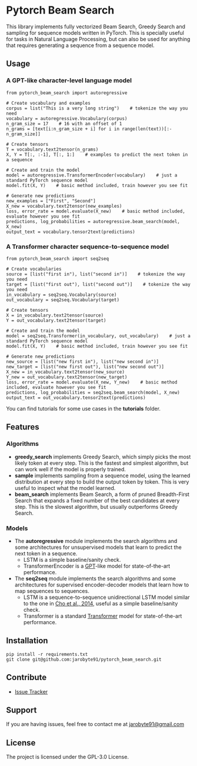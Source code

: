 # Pytorch Beam Search

This library implements fully vectorized Beam Search, Greedy Search and sampling for sequence models written in PyTorch. This is specially useful for tasks in Natural Language Processing, but can also be used for anything that requires generating a sequence from a sequence model.

## Usage

### A GPT-like character-level language model
    
    from pytorch_beam_search import autoregressive
    
    # Create vocabulary and examples
    corpus = list("This is a very long string")    # tokenize the way you need
    vocabulary = autoregressive.Vocabulary(corpus)
    n_gram_size = 17    # 16 with an offset of 1 
    n_grams = [text[i:n_gram_size + i] for i in range(len(text))[:-n_gram_size]]
    
    # Create tensors
    T = vocabulary.text2tensor(n_grams)
    X, Y = T[:, :-1], T[:, 1:]    # examples to predict the next token in a sequence
    
    # Create and train the model
    model = autoregressive.TransformerEncoder(vocabulary)    # just a standard PyTorch sequence model
    model.fit(X, Y)    # basic method included, train however you see fit
    
    # Generate new predictions
    new_examples = ["First", "Second"]
    X_new = vocabulary.text2tensor(new_examples)
    loss, error_rate = model.evaluate(X_new)    # basic method included, evaluate however you see fit
    predictions, log_probabilities = autoregressive.beam_search(model, X_new) 
    output_text = vocabulary.tensor2text(predictions)

### A Transformer character sequence-to-sequence model

    from pytorch_beam_search import seq2seq
    
    # Create vocabularies
    source = [list("first in"), list("second in")]    # tokenize the way you need
    target = [list("first out"), list("second out")]    # tokenize the way you need
    in_vocabulary = seq2seq.Vocabulary(source)
    out_vocabulary = seq2seq.Vocabulary(target)
    
    # Create tensors
    X = in_vocabulary.text2tensor(source)
    Y = out_vocabulary.text2tensor(target)
    
    # Create and train the model
    model = seq2seq.Transformer(in_vocabulary, out_vocabulary)    # just a standard PyTorch sequence model
    model.fit(X, Y)    # basic method included, train however you see fit
    
    # Generate new predictions
    new_source = [list("new first in"), list("new second in")]
    new_target = [list("new first out"), list("new second out")]
    X_new = in_vocabulary.text2tensor(new_source)
    Y_new = out_vocabulary.text2tensor(new_target)
    loss, error_rate = model.evaluate(X_new, Y_new)    # basic method included, evaluate however you see fit
    predictions, log_probabilities = seq2seq.beam_search(model, X_new) 
    output_text = out_vocabulary.tensor2text(predictions)
    
You can find tutorials for some use cases in the **tutorials** folder.

## Features

### Algorithms

- **greedy_search** implements Greedy Search, which simply picks the most likely token at every step. This is the fastest and simplest algorithm, but can work well if the model is properly trained.
- **sample** implements sampling from a sequence model, using the learned distribution at every step to build the output token by token. This is very useful to inspect what the model learned.
- **beam_search** implements Beam Search, a form of pruned Breadth-First Search that expands a fixed number of the best candidates at every step. This is the slowest algorithm, but usually outperforms Greedy Search.

### Models

- The **autoregressive** module implements the search algorithms and some architectures for unsupervised models that learn to predict the next token in a sequence.
  - LSTM is a simple baseline/sanity check.
  - TransformerEncoder is a [GPT](https://s3-us-west-2.amazonaws.com/openai-assets/research-covers/language-unsupervised/language_understanding_paper.pdf)-like model for state-of-the-art performance.
- The **seq2seq** module implements the search algorithms and some architectures for supervised encoder-decoder models that learn how to map sequences to sequences.  
  - LSTM is a sequence-to-sequence unidirectional LSTM model similar to the one in [Cho et al., 2014](https://arxiv.org/abs/1406.1078), useful as a simple baseline/sanity check.
  - Transformer is a standard [Transformer](https://arxiv.org/pdf/1706.03762.pdf) model for state-of-the-art performance.


## Installation

    pip install -r requirements.txt
    git clone git@github.com:jarobyte91/pytorch_beam_search.git

## Contribute

- [Issue Tracker](https://github.com/jarobyte91/pytorch_beam_search/issues)

## Support

If you are having issues, feel free to contact me at jarobyte91@gmail.com

## License

The project is licensed under the GPL-3.0 License.


